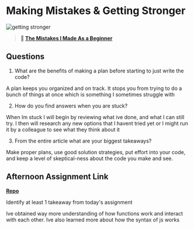 # Making Mistakes & Getting Stronger

![getting stronger](https://bcw.blob.core.windows.net/public/img/lesson-images/js-bootcamp-logo.jpg)

> **📖 [The Mistakes I Made As a Beginner](https://codeworksacademy.com/fs-student-guide/resources/wk2/06-Coding-Mistakes)**

## Questions

1. What are the benefits of making a plan before starting to just write the code?

A plan keeps you organized and on track. It stops you from trying to do a bunch of things at once which is something I sometimes struggle with

2. How do you find answers when you are stuck?

When Im stuck I will begin by reviewing what ive done, and what I can still try. I then will research any new options that I havent tried yet or I might run it by a colleague to see what they think about it

3. From the entire article what are your biggest takeaways?

Make proper plans, use good solution strategies, put effort into your code, and keep a level of skeptical-ness about the code you make and see. 

## Afternoon Assignment Link

**[Repo](https://github.com/Tmontandon/boss-monster)**

Identify at least 1 takeaway from today's assignment

Ive obtained way more understanding of how functions work and interact with each other. Ive also learned more about how the syntax of js works